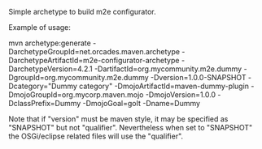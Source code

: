 Simple archetype to build m2e configurator.

Example of usage:

mvn archetype:generate -DarchetypeGroupId=net.orcades.maven.archetype -DarchetypeArtifactId=m2e-configurator-archetype -DarchetypeVersion=4.2.1 -DartifactId=org.mycommunity.m2e.dummy -DgroupId=org.mycommunity.m2e.dummy -Dversion=1.0.0-SNAPSHOT -Dcategory="Dummy category" -DmojoArtifactId=maven-dummy-plugin -DmojoGroupId=org.mycorp.maven.mojo -DmojoVersion=1.0.0 -DclassPrefix=Dummy -DmojoGoal=goIt -Dname=Dummy

Note that if "version" must be maven style, it may be specified as "SNAPSHOT" but not "qualifier". Nevertheless when set to "SNAPSHOT" the OSGi/eclipse related files will use the "qualifier". 
